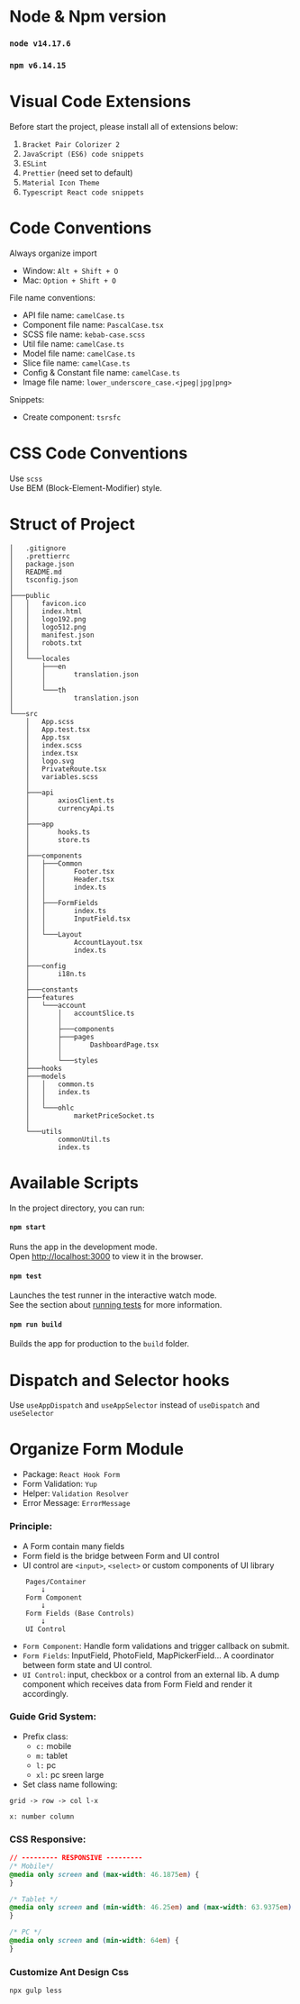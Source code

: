 # Node & Npm version

### `node v14.17.6`

### `npm v6.14.15`

# Visual Code Extensions

Before start the project, please install all of extensions below:

1. `Bracket Pair Colorizer 2`
2. `JavaScript (ES6) code snippets`
3. `ESLint`
4. `Prettier` (need set to default)
5. `Material Icon Theme`
6. `Typescript React code snippets`

# Code Conventions

Always organize import

- Window: `Alt + Shift + O`
- Mac: `Option + Shift + O`

File name conventions:

- API file name: `camelCase.ts`
- Component file name: `PascalCase.tsx`
- SCSS file name: `kebab-case.scss`
- Util file name: `camelCase.ts`
- Model file name: `camelCase.ts`
- Slice file name: `camelCase.ts`
- Config & Constant file name: `camelCase.ts`
- Image file name: `lower_underscore_case.<jpeg|jpg|png>`

Snippets:

- Create component: `tsrsfc`

# CSS Code Conventions

Use `scss`\
Use BEM (Block-Element-Modifier) style.

# Struct of Project

```
│   .gitignore
│   .prettierrc
│   package.json
│   README.md
│   tsconfig.json
│
├───public
│   │   favicon.ico
│   │   index.html
│   │   logo192.png
│   │   logo512.png
│   │   manifest.json
│   │   robots.txt
│   │
│   └───locales
│       ├───en
│       │       translation.json
│       │
│       └───th
│               translation.json
│
└───src
    │   App.scss
    │   App.test.tsx
    │   App.tsx
    │   index.scss
    │   index.tsx
    │   logo.svg
    │   PrivateRoute.tsx
    │   variables.scss
    │
    ├───api
    │       axiosClient.ts
    │       currencyApi.ts
    │
    ├───app
    │       hooks.ts
    │       store.ts
    │
    ├───components
    │   ├───Common
    │   │       Footer.tsx
    │   │       Header.tsx
    │   │       index.ts
    │   │
    │   ├───FormFields
    │   │       index.ts
    │   │       InputField.tsx
    │   │
    │   └───Layout
    │           AccountLayout.tsx
    │           index.ts
    │
    ├───config
    │       i18n.ts
    │
    ├───constants
    ├───features
    │   └───account
    │       │   accountSlice.ts
    │       │
    │       ├───components
    │       ├───pages
    │       │       DashboardPage.tsx
    │       │
    │       └───styles
    ├───hooks
    ├───models
    │   │   common.ts
    │   │   index.ts
    │   │
    │   └───ohlc
    │           marketPriceSocket.ts
    │
    └───utils
            commonUtil.ts
            index.ts
```

# Available Scripts

In the project directory, you can run:

#### `npm start`

Runs the app in the development mode.<br />
Open [http://localhost:3000](http://localhost:3000) to view it in the browser.

#### `npm test`

Launches the test runner in the interactive watch mode.<br />
See the section about [running tests](https://facebook.github.io/create-react-app/docs/running-tests) for more information.

#### `npm run build`

Builds the app for production to the `build` folder.<br />

# Dispatch and Selector hooks

Use `useAppDispatch` and `useAppSelector` instead of `useDispatch` and `useSelector`

# Organize Form Module

- Package: `React Hook Form`
- Form Validation: `Yup`
- Helper: `Validation Resolver`
- Error Message: `ErrorMessage`

### Principle:

- A Form contain many fields
- Form field is the bridge between Form and UI control
- UI control are `<input>`, `<select>` or custom components of UI library

```
    Pages/Container
        ⭣
    Form Component
        ⭣
    Form Fields (Base Controls)
        ⭣
    UI Control
```

- `Form Component`: Handle form validations and trigger callback on submit.
- `Form Fields`: InputField, PhotoField, MapPickerField... A coordinator between form state and UI control.
- `UI Control`: input, checkbox or a control from an external lib. A dump component which receives data from Form Field and render it accordingly.

### Guide Grid System:

- Prefix class:
  - `c:` mobile
  - `m:` tablet
  - `l:` pc
  - `xl:` pc sreen large
- Set class name following:

```
grid -> row -> col l-x

x: number column
```

### CSS Responsive:

```css
// --------- RESPONSIVE ---------
/* Mobile*/
@media only screen and (max-width: 46.1875em) {
}

/* Tablet */
@media only screen and (min-width: 46.25em) and (max-width: 63.9375em) {
}

/* PC */
@media only screen and (min-width: 64em) {
}
```

### Customize Ant Design Css

```
npx gulp less
```
